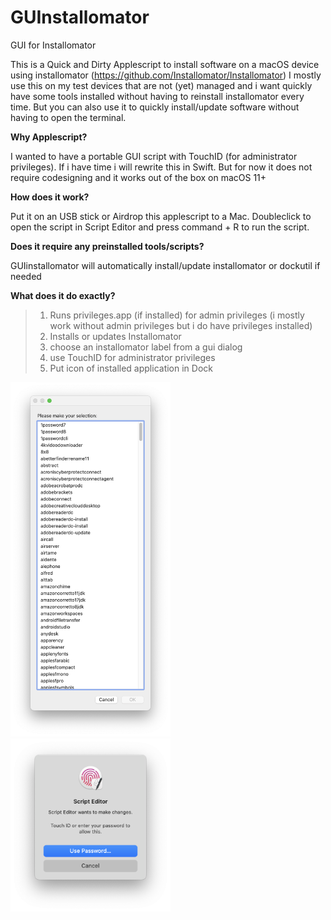 # GUInstallomator
GUI for Installomator

This is a Quick and Dirty Applescript to install software on a macOS device using installomator (https://github.com/Installomator/Installomator)
I mostly use this on my test devices that are not (yet) managed and i want quickly have some tools installed without having to reinstall installomator every time. But you can also use it to quickly install/update software without having to open the terminal.

**Why Applescript?**

I wanted to have a portable GUI script with TouchID (for administrator privileges). If i have time i will rewrite this in Swift. But for now it does not require codesigning and it works out of the box on macOS 11+




**How does it work?**

Put it on an USB stick or Airdrop this applescript to a Mac. Doubleclick to open the script in Script Editor and press command + R to run the script.



**Does it require any preinstalled tools/scripts?**

GUIinstallomator will automatically install/update installomator or dockutil if needed



**What does it do exactly?**
>1) Runs privileges.app (if installed) for admin privileges (i mostly work without admin privileges but i do have privileges installed)
>2) Installs or updates Installomator
>3) choose an installomator label from a gui dialog
>4) use TouchID for administrator privileges
>5) Put icon of installed application in Dock


<img src="https://raw.githubusercontent.com/macbofh/GUInstallomator/main/screenshots/choose_label.png" width="256"/> <img src="https://raw.githubusercontent.com/macbofh/GUInstallomator/main/screenshots/touchid.png" width="256"/>
